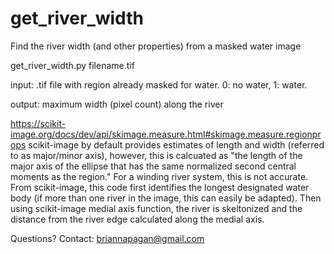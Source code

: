 # get_river_width
Find the river width (and other properties) from a masked water image

get_river_width.py filename.tif

input:    .tif file with region already masked for water. 0: no water, 1: water. 

output:   maximum width (pixel count) along the river

https://scikit-image.org/docs/dev/api/skimage.measure.html#skimage.measure.regionprops
scikit-image by default provides estimates of length and width (referred to as major/minor axis), however, this is calcuated as "the length of the major axis of the ellipse that has the same normalized second central moments as the region." For a winding river system, this is not accurate. From scikit-image, this code first identifies the longest designated water body (if more than one river in the image, this can easily be adapted). Then using scikit-image medial axis function, the river is skeltonized and the distance from the river edge calculated along the medial axis. 

Questions? Contact: briannapagan@gmail.com 
